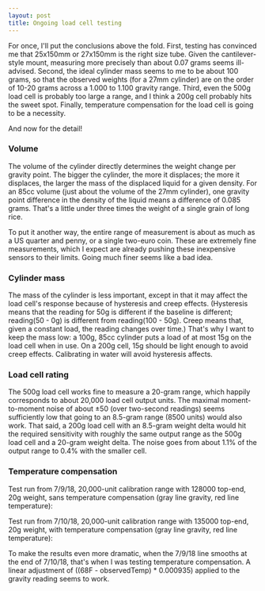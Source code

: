 ```yaml
---
layout: post
title: Ongoing load cell testing
---
```


For once, I'll put the conclusions above the fold. First, testing has convinced me that 25x150mm or 27x150mm is the right size tube. Given the cantilever-style mount, measuring more precisely than about 0.07 grams seems ill-advised. Second, the ideal cylinder mass seems to me to be about 100 grams, so that the observed weights (for a 27mm cylinder) are on the order of 10-20 grams across a 1.000 to 1.100 gravity range. Third, even the 500g load cell is probably too large a range, and I think a 200g cell probably hits the sweet spot. Finally, temperature compensation for the load cell is going to be a necessity.

And now for the detail!

### Volume
The volume of the cylinder directly determines the weight change per gravity point. The bigger the cylinder, the more it displaces; the more it displaces, the larger the mass of the displaced liquid for a given density. For an 85cc volume (just about the volume of the 27mm cylinder), one gravity point difference in the density of the liquid means a difference of 0.085 grams. That's a little under three times the weight of a single grain of long rice.

To put it another way, the entire range of measurement is about as much as a US quarter and penny, or a single two-euro coin. These are extremely fine measurements, which I expect are already pushing these inexpensive sensors to their limits. Going much finer seems like a bad idea.

### Cylinder mass
The mass of the cylinder is less important, except in that it may affect the load cell's response because of hysteresis and creep effects. (Hysteresis means that the reading for 50g is different if the baseline is different; reading(50 - 0g) is different from reading(100 - 50g). Creep means that, given a constant load, the reading changes over time.) That's why I want to keep the mass low: a 100g, 85cc cylinder puts a load of at most 15g on the load cell when in use. On a 200g cell, 15g should be light enough to avoid creep effects. Calibrating in water will avoid hysteresis affects.

### Load cell rating
The 500g load cell works fine to measure a 20-gram range, which happily corresponds to about 20,000 load cell output units. The maximal moment-to-moment noise of about ±50 (over two-second readings) seems sufficiently low that going to an 8.5-gram range (8500 units) would also work. That said, a 200g load cell with an 8.5-gram weight delta would hit the required sensitivity with roughly the same output range as the 500g load cell and a 20-gram weight delta. The noise goes from about 1.1% of the output range to 0.4% with the smaller cell.

### Temperature compensation
Test run from 7/9/18, 20,000-unit calibration range with 128000 top-end, 20g weight, sans temperature compensation (gray line gravity, red line temperature):

Test run from 7/10/18, 20,000-unit calibration range with 135000 top-end, 20g weight, with temperature compensation (gray line gravity, red line temperature):

To make the results even more dramatic, when the 7/9/18 line smooths at the end of 7/10/18, that's when I was testing temperature compensation. A linear adjustment of ((68F - observedTemp) * 0.000935) applied to the gravity reading seems to work.
